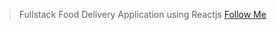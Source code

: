 > Fullstack Food Delivery Application using Reactjs
> [Follow Me](www.linkedin.com/in/matta-rithvik)
